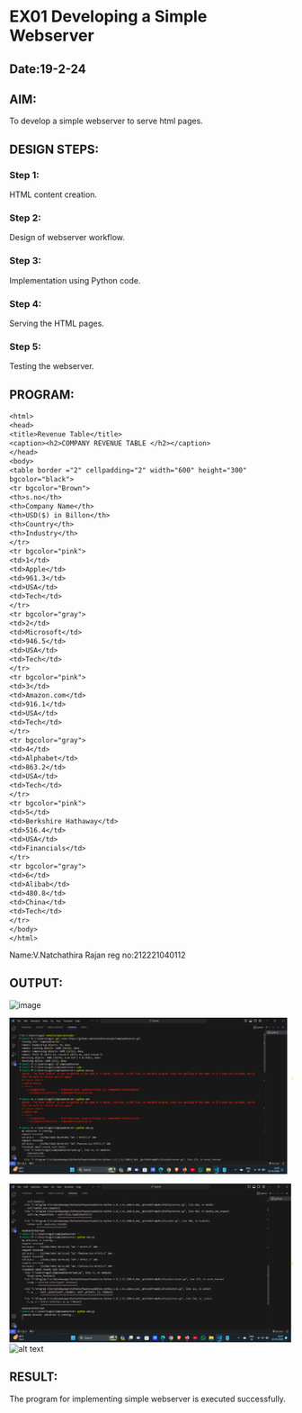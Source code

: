 # EX01 Developing a Simple Webserver
## Date:19-2-24

## AIM:
To develop a simple webserver to serve html pages.

## DESIGN STEPS:
### Step 1: 
HTML content creation.

### Step 2:
Design of webserver workflow.

### Step 3:
Implementation using Python code.

### Step 4:
Serving the HTML pages.

### Step 5:
Testing the webserver.

## PROGRAM:
```
<html>
<head>
<title>Revenue Table</title>
<caption><h2>COMPANY REVENUE TABLE </h2></caption>
</head>
<body>
<table border ="2" cellpadding="2" width="600" height="300" bgcolor="black">
<tr bgcolor="Brown">
<th>s.no</th>
<th>Company Name</th>
<th>USD($) in Billon</th>
<th>Country</th>
<th>Industry</th>
</tr>
<tr bgcolor="pink">
<td>1</td>
<td>Apple</td>
<td>961.3</td>
<td>USA</td>
<td>Tech</td>
</tr>
<tr bgcolor="gray">
<td>2</td>
<td>Microsoft</td>
<td>946.5</td>
<td>USA</td>
<td>Tech</td>
</tr>
<tr bgcolor="pink">
<td>3</td>
<td>Amazon.com</td>
<td>916.1</td>
<td>USA</td>
<td>Tech</td>
</tr>
<tr bgcolor="gray">
<td>4</td>
<td>Alphabet</td>
<td>863.2</td>
<td>USA</td>
<td>Tech</td>
</tr>
<tr bgcolor="pink">
<td>5</td>
<td>Berkshire Hathaway</td>
<td>516.4</td>
<td>USA</td>
<td>Financials</td>
</tr>
<tr bgcolor="gray">
<td>6</td>
<td>Alibab</td>
<td>480.8</td>
<td>China</td>
<td>Tech</td>
</tr>
</body>
</html>
```

Name:V.Natchathira Rajan
reg no:212221040112
## OUTPUT:
![image](https://github.com/Pramodhraj15/simplewebserver/assets/130092183/70c647a8-9b2c-47b8-8977-13d7ed34ac33)

![alt text](samplewebservercommand1.png)

![alt text](<Sample webserver command2.png>)
![alt text](oupt-3command.png)

## RESULT:
The program for implementing simple webserver is executed successfully.
